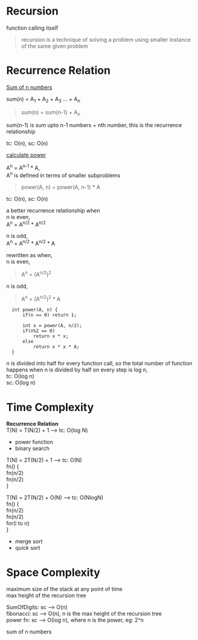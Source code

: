 # Recursion

function calling itself   
> recursion is a technique of solving a problem using smaller instance of the same given problem

# Recurrence Relation

<ins>Sum of n numbers</ins>

sum(n) = A<sub>1</sub> + A<sub>2</sub> + A<sub>3</sub> ... + A<sub>n</sub>

> sum(n) = sum(n-1) + A<sub>n</sub>  

sum(n-1) is sum upto n-1 numbers + nth number, this is the recurrence relationship

tc: O(n), sc: O(n)  

<ins>calculate power</ins>  

A<sup>n</sup> = A<sup>n-1</sup> * A,   
A<sup>n</sup> is defined in terms of smaller subproblems  

> power(A, n) = power(A, n-1) * A

tc: O(n), sc: O(n)  

a better recurrence relationship when   
n is even,  
A<sup>n</sup> = A<sup>n/2</sup> * A<sup>n/2</sup>   

n is odd,   
A<sup>n</sup> = A<sup>n/2</sup> * A<sup>n/2</sup> * A  

rewritten as when,  
n is even,  
> A<sup>n</sup> = (A<sup>n/2</sup>)<sup>2</sup>   

n is odd,    
> A<sup>n</sup> = (A<sup>n/2</sup>)<sup>2</sup> * A    

```
  int power(A, n) {
      if(n == 0) return 1;
      
      int x = power(A, n/2);
      if(n%2 == 0)
          return x * x;
      else 
          return x * x * A;
  }
```

n is divided into half for every function call, so the total number of function happens when n is divided by half on every step is log n,  
tc: O(log n)  
sc: O(log n)  

# Time Complexity 

**Recurrence Relation**  
T(N) = T(N/2) + 1 --> tc: O(log N)  
- power function  
- binary search  


T(N) = 2T(N/2) + 1 --> tc: O(N)  
fn() {  
  fn(n/2)  
  fn(n/2)  
}  


T(N) = 2T(N/2) + O(N) --> tc: O(NlogN)  
fn() {  
  fn(n/2)  
  fn(n/2)    
  for(i to n)  
}  
- merge sort 
- quick sort

# Space Complexity

maximum size of the stack at any point of time  
max height of the recursion tree  

SumOfDigits: sc --> O(n)  
fibonacci:   sc --> O(n), n is the max height of the recursion tree  
power fn:    sc --> O(log n), where n is the power, eg: 2^n  


sum of n numbers

